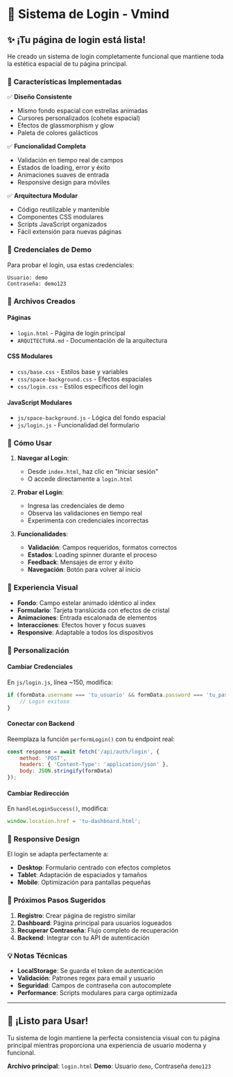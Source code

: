 # 🚀 Sistema de Login - Vmind

## ✨ ¡Tu página de login está lista!

He creado un sistema de login completamente funcional que mantiene toda la estética espacial de tu página principal. 

### 🎯 **Características Implementadas**

✅ **Diseño Consistente**
- Mismo fondo espacial con estrellas animadas
- Cursores personalizados (cohete espacial)
- Efectos de glassmorphism y glow
- Paleta de colores galácticos

✅ **Funcionalidad Completa**
- Validación en tiempo real de campos
- Estados de loading, error y éxito
- Animaciones suaves de entrada
- Responsive design para móviles

✅ **Arquitectura Modular**
- Código reutilizable y mantenible
- Componentes CSS modulares
- Scripts JavaScript organizados
- Fácil extensión para nuevas páginas

### 🔐 **Credenciales de Demo**

Para probar el login, usa estas credenciales:

```
Usuario: demo
Contraseña: demo123
```

### 📁 **Archivos Creados**

#### **Páginas**
- `login.html` - Página de login principal
- `ARQUITECTURA.md` - Documentación de la arquitectura

#### **CSS Modulares**
- `css/base.css` - Estilos base y variables
- `css/space-background.css` - Efectos espaciales
- `css/login.css` - Estilos específicos del login

#### **JavaScript Modulares**
- `js/space-background.js` - Lógica del fondo espacial
- `js/login.js` - Funcionalidad del formulario

### 🌟 **Cómo Usar**

1. **Navegar al Login**:
   - Desde `index.html`, haz clic en "Iniciar sesión"
   - O accede directamente a `login.html`

2. **Probar el Login**:
   - Ingresa las credenciales de demo
   - Observa las validaciones en tiempo real
   - Experimenta con credenciales incorrectas

3. **Funcionalidades**:
   - **Validación**: Campos requeridos, formatos correctos
   - **Estados**: Loading spinner durante el proceso
   - **Feedback**: Mensajes de error y éxito
   - **Navegación**: Botón para volver al inicio

### 🎨 **Experiencia Visual**

- **Fondo**: Campo estelar animado idéntico al index
- **Formulario**: Tarjeta translúcida con efectos de cristal
- **Animaciones**: Entrada escalonada de elementos
- **Interacciones**: Efectos hover y focus suaves
- **Responsive**: Adaptable a todos los dispositivos

### 🔧 **Personalización**

#### **Cambiar Credenciales**
En `js/login.js`, línea ~150, modifica:
```javascript
if (formData.username === 'tu_usuario' && formData.password === 'tu_password') {
    // Login exitoso
}
```

#### **Conectar con Backend**
Reemplaza la función `performLogin()` con tu endpoint real:
```javascript
const response = await fetch('/api/auth/login', {
    method: 'POST',
    headers: { 'Content-Type': 'application/json' },
    body: JSON.stringify(formData)
});
```

#### **Cambiar Redirección**
En `handleLoginSuccess()`, modifica:
```javascript
window.location.href = 'tu-dashboard.html';
```

### 📱 **Responsive Design**

El login se adapta perfectamente a:
- **Desktop**: Formulario centrado con efectos completos
- **Tablet**: Adaptación de espaciados y tamaños
- **Mobile**: Optimización para pantallas pequeñas

### 🚀 **Próximos Pasos Sugeridos**

1. **Registro**: Crear página de registro similar
2. **Dashboard**: Página principal para usuarios logueados
3. **Recuperar Contraseña**: Flujo completo de recuperación
4. **Backend**: Integrar con tu API de autenticación

### 💡 **Notas Técnicas**

- **LocalStorage**: Se guarda el token de autenticación
- **Validación**: Patrones regex para email y usuario
- **Seguridad**: Campos de contraseña con autocomplete
- **Performance**: Scripts modulares para carga optimizada

---

## 🎉 **¡Listo para Usar!**

Tu sistema de login mantiene la perfecta consistencia visual con tu página principal mientras proporciona una experiencia de usuario moderna y funcional.

**Archivo principal**: `login.html`
**Demo**: Usuario `demo`, Contraseña `demo123`

